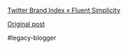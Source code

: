 <!--
date: '2008-08-02'
published: true
slug: 2008-08-twitter-brand-index-fluent-simplicity
time_to_read: 5
title: "Twitter Brand Index \xAB Fluent Simplicity"
-->

[Twitter Brand Index « Fluent Simplicity](http://blog.fluentsimplicity.com/twitter-brand-index/)

[Original post](https://ysfk.blogspot.com/2008/08/twitter-brand-index-fluent-simplicity.html)

#legacy-blogger 
